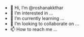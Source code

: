 - 👋 Hi, I’m @roshanakkthar
- 👀 I’m interested in ...
- 🌱 I’m currently learning ...
- 💞️ I’m looking to collaborate on ...
- 📫 How to reach me ...

<!---
roshanakkthar/roshanakkthar is a ✨ special ✨ repository because its `README.md` (this file) appears on your GitHub profile.
You can click the Preview link to take a look at your changes.
--->
